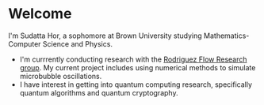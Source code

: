 # Welcome

I'm Sudatta Hor, a sophomore at Brown University studying Mathematics-Computer Science and Physics.

- I'm currrently conducting research with the [Rodriguez Flow Research group](https://github.com/RodriguezFlowResearch). My current project includes using numerical methods to simulate microbubble oscillations.
- I have interest in getting into quantum computing research, specifically quantum algorithms and quantum cryptography.
